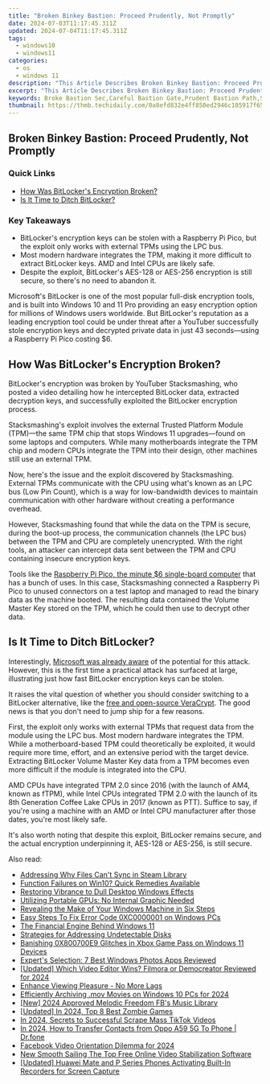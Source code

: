 ```yaml
---
title: "Broken Binkey Bastion: Proceed Prudently, Not Promptly"
date: 2024-07-03T11:17:45.311Z
updated: 2024-07-04T11:17:45.311Z
tags:
  - windows10
  - windows11
categories:
  - os
  - windows 11
description: "This Article Describes Broken Binkey Bastion: Proceed Prudently, Not Promptly"
excerpt: "This Article Describes Broken Binkey Bastion: Proceed Prudently, Not Promptly"
keywords: Broke Bastion Sec,Careful Bastion Gate,Prudent Bastion Path,Steady Bastion Entry,Cautionous Bastion Passage,Wise Bastion Approach,Thoughtful Bastion Opening
thumbnail: https://thmb.techidaily.com/0a8efd832e4ff850ed2946c105917f658a3e5ec7d74782a26831b6d30a49981c.jpg
---
```


## Broken Binkey Bastion: Proceed Prudently, Not Promptly

### Quick Links

* [How Was BitLocker's Encryption Broken?](#how-was-bitlocker-39-s-encryption-broken)
* [Is It Time to Ditch BitLocker?](#is-it-time-to-ditch-bitlocker)

### Key Takeaways

* BitLocker's encryption keys can be stolen with a Raspberry Pi Pico, but the exploit only works with external TPMs using the LPC bus.
* Most modern hardware integrates the TPM, making it more difficult to extract BitLocker keys. AMD and Intel CPUs are likely safe.
* Despite the exploit, BitLocker's AES-128 or AES-256 encryption is still secure, so there's no need to abandon it.

 Microsoft's BitLocker is one of the most popular full-disk encryption tools, and is built into Windows 10 and 11 Pro providing an easy encryption option for millions of Windows users worldwide. But BitLocker's reputation as a leading encryption tool could be under threat after a YouTuber successfully stole encryption keys and decrypted private data in just 43 seconds—using a Raspberry Pi Pico costing $6\.

## How Was BitLocker's Encryption Broken?

 BitLocker's encryption was broken by YouTuber Stacksmashing, who posted a video detailing how he intercepted BitLocker data, extracted decryption keys, and successfully exploited the BitLocker encryption process.

 Stacksmashing's exploit involves the external Trusted Platform Module (TPM)—the same TPM chip that stops Windows 11 upgrades—found on some laptops and computers. While many motherboards integrate the TPM chip and modern CPUs integrate the TPM into their design, other machines still use an external TPM.

 Now, here's the issue and the exploit discovered by Stacksmashing. External TPMs communicate with the CPU using what's known as an LPC bus (Low Pin Count), which is a way for low-bandwidth devices to maintain communication with other hardware without creating a performance overhead.

 However, Stacksmashing found that while the data on the TPM is secure, during the boot-up process, the communication channels (the LPC bus) between the TPM and CPU are completely unencrypted. With the right tools, an attacker can intercept data sent between the TPM and CPU containing insecure encryption keys.

 Tools like the [Raspberry Pi Pico, the minute $6 single-board computer](https://www.makeuseof.com/raspberry-pi-pico-projects/) that has a bunch of uses. In this case, Stacksmashing connected a Raspberry Pi Pico to unused connectors on a test laptop and managed to read the binary data as the machine booted. The resulting data contained the Volume Master Key stored on the TPM, which he could then use to decrypt other data.

## Is It Time to Ditch BitLocker?

 Interestingly, [Microsoft was already aware](https://learn.microsoft.com/en-us/windows/security/operating-system-security/data-protection/bitlocker/countermeasures#attacker-countermeasures) of the potential for this attack. However, this is the first time a practical attack has surfaced at large, illustrating just how fast BitLocker encryption keys can be stolen.

 It raises the vital question of whether you should consider switching to a BitLocker alternative, like the [free and open-source VeraCrypt](https://www.makeuseof.com/encrypt-windows-system-drive-veracrypt/). The good news is that you don't need to jump ship for a few reasons.

 First, the exploit only works with external TPMs that request data from the module using the LPC bus. Most modern hardware integrates the TPM. While a motherboard-based TPM could theoretically be exploited, it would require more time, effort, and an extensive period with the target device. Extracting BitLocker Volume Master Key data from a TPM becomes even more difficult if the module is integrated into the CPU.

 AMD CPUs have integrated TPM 2.0 since 2016 (with the launch of AM4, known as fTPM), while Intel CPUs integrated TPM 2.0 with the launch of its 8th Generation Coffee Lake CPUs in 2017 (known as PTT). Suffice to say, if you're using a machine with an AMD or Intel CPU manufacturer after those dates, you're most likely safe.

 It's also worth noting that despite this exploit, BitLocker remains secure, and the actual encryption underpinning it, AES-128 or AES-256, is still secure.

<span class="atpl-alsoreadstyle">Also read:</span>
<div><ul>
<li><a href="https://windows11.techidaily.com/addressing-why-files-cant-sync-in-steam-library/"><u>Addressing Why Files Can't Sync in Steam Library</u></a></li>
<li><a href="https://windows11.techidaily.com/1719202743817-function-failures-on-win10-quick-remedies-available/"><u>Function Failures on Win10? Quick Remedies Available</u></a></li>
<li><a href="https://windows11.techidaily.com/restoring-vibrance-to-dull-desktop-windows-effects/"><u>Restoring Vibrance to Dull Desktop Windows Effects</u></a></li>
<li><a href="https://windows11.techidaily.com/utilizing-portable-gpus-no-internal-graphic-needed/"><u>Utilizing Portable GPUs: No Internal Graphic Needed</u></a></li>
<li><a href="https://windows11.techidaily.com/revealing-the-make-of-your-windows-machine-in-six-steps/"><u>Revealing the Make of Your Windows Machine in Six Steps</u></a></li>
<li><a href="https://windows11.techidaily.com/easy-steps-to-fix-error-code-0xc0000001-on-windows-pcs/"><u>Easy Steps To Fix Error Code 0XC0000001 on Windows PCs</u></a></li>
<li><a href="https://windows11.techidaily.com/the-financial-engine-behind-windows-11/"><u>The Financial Engine Behind Windows 11</u></a></li>
<li><a href="https://windows11.techidaily.com/strategies-for-addressing-undetectable-disks/"><u>Strategies for Addressing Undetectable Disks</u></a></li>
<li><a href="https://windows11.techidaily.com/banishing-0x800700e9-glitches-in-xbox-game-pass-on-windows-11-devices/"><u>Banishing 0X800700E9 Glitches in Xbox Game Pass on Windows 11 Devices</u></a></li>
<li><a href="https://windows11.techidaily.com/experts-selection-7-best-windows-photos-apps-reviewed/"><u>Expert's Selection: 7 Best Windows Photos Apps Reviewed</u></a></li>
<li><a href="https://digital-screen-recording.techidaily.com/updated-which-video-editor-wins-filmora-or-democreator-reviewed-for-2024/"><u>[Updated] Which Video Editor Wins? Filmora or Democreator Reviewed for 2024</u></a></li>
<li><a href="https://graphic-issues.techidaily.com/enhance-viewing-pleasure-no-more-lags/"><u>Enhance Viewing Pleasure - No More Lags</u></a></li>
<li><a href="https://screen-video-capture.techidaily.com/efficiently-archiving-mov-movies-on-windows-10-pcs-for-2024/"><u>Efficiently Archiving .mov Movies on Windows 10 PCs for 2024</u></a></li>
<li><a href="https://facebook-videos.techidaily.com/new-2024-approved-melodic-freedom-fbs-music-library/"><u>[New] 2024 Approved  Melodic Freedom  FB's Music Library</u></a></li>
<li><a href="https://video-capture.techidaily.com/updated-in-2024-top-8-best-zombie-games/"><u>[Updated] In 2024, Top 8 Best Zombie Games</u></a></li>
<li><a href="https://extra-support.techidaily.com/in-2024-secrets-to-successful-scrape-mass-tiktok-videos/"><u>In 2024, Secrets to Successful Scrape  Mass TikTok Videos</u></a></li>
<li><a href="https://android-transfer.techidaily.com/in-2024-how-to-transfer-contacts-from-oppo-a59-5g-to-phone-drfone-by-drfone-transfer-from-android-transfer-from-android/"><u>In 2024, How to Transfer Contacts from Oppo A59 5G To Phone | Dr.fone</u></a></li>
<li><a href="https://facebook-videos.techidaily.com/facebook-video-orientation-dilemma-for-2024/"><u>Facebook  Video Orientation Dilemma for 2024</u></a></li>
<li><a href="https://ai-video-apps.techidaily.com/new-smooth-sailing-the-top-free-online-video-stabilization-software/"><u>New Smooth Sailing The Top Free Online Video Stabilization Software</u></a></li>
<li><a href="https://screen-capture.techidaily.com/updated-huawei-mate-and-p-series-phones-activating-built-in-recorders-for-screen-capture/"><u>[Updated] Huawei Mate and P Series Phones  Activating Built-In Recorders for Screen Capture</u></a></li>
</ul></div>

<ins class="adsbygoogle"
      style="display:block"
      data-ad-client="ca-pub-7571918770474297"
      data-ad-slot="8358498916"
      data-ad-format="auto"
      data-full-width-responsive="true"></ins>